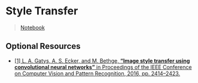 # Style Transfer

> [Notebook](Style_Transfer.ipynb)

## Optional Resources

* [[1] L. A. Gatys, A. S. Ecker, and M. Bethge, **“Image style transfer using convolutional neural networks”** in Proceedings of the IEEE Conference on Computer Vision and Pattern Recognition, 2016, pp. 2414–2423.](https://www.cv-foundation.org/openaccess/content_cvpr_2016/papers/Gatys_Image_Style_Transfer_CVPR_2016_paper.pdf)